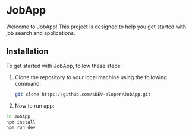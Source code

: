 # JobApp

Welcome to JobApp! This project is designed to help you get started with job search and applications.

## Installation

To get started with JobApp, follow these steps:

1. Clone the repository to your local machine using the following command:

   ```bash
   git clone https://github.com/sDEV-eloper/JobApp.git

2. Now to run app:

``` bash 
cd JobApp 
npm install
npm run dev